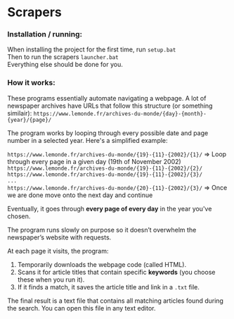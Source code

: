 # Scrapers

### Installation / running:
When installing the project for the first time, run `setup.bat` <br>
Then to run the scrapers `launcher.bat` <br>
Everything else should be done for you.

### How it works:
These programs essentially automate navigating a webpage. 
A lot of newspaper archives have URLs that follow this structure (or something similair):
`https://www.lemonde.fr/archives-du-monde/{day}-{month}-{year}/{page}/`

The program works by looping through every possible date and page number in a selected year. Here's a simplified example:

`https://www.lemonde.fr/archives-du-monde/{19}-{11}-{2002}/{1}/` => Loop through every page in a given day (19th of November 2002) <br>
`https://www.lemonde.fr/archives-du-monde/{19}-{11}-{2002}/{2}/` <br>
`https://www.lemonde.fr/archives-du-monde/{19}-{11}-{2002}/{3}/` <br>
`...` <br>
`https://www.lemonde.fr/archives-du-monde/{20}-{11}-{2002}/{3}/` => Once we are done move onto the next day and continue <br>

Eventually, it goes through **every page of every day** in the year you've chosen.

The program runs slowly on purpose so it doesn’t overwhelm the newspaper’s website with requests.

At each page it visits, the program:
1. Temporarily downloads the webpage code (called HTML).
2. Scans it for article titles that contain specific **keywords** (you choose these when you run it).
3. If it finds a match, it saves the article title and link in a `.txt` file.

The final result is a text file that contains all matching articles found during the search. You can open this file in any text editor.
